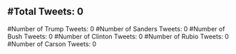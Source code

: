 #Total Tweets: 0 
---
#Number of Trump Tweets: 0
#Number of Sanders Tweets: 0
#Number of Bush Tweets: 0
#Number of Clinton Tweets: 0
#Number of Rubio Tweets: 0
#Number of Carson Tweets: 0